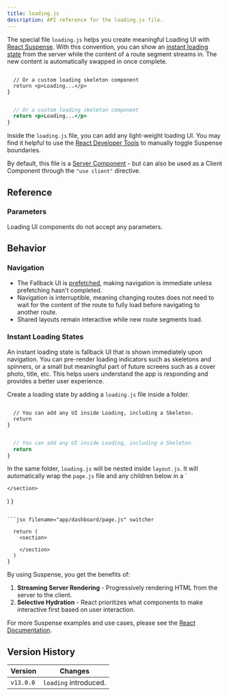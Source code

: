 ```yaml
---
title: loading.js
description: API reference for the loading.js file.
---
```


The special file `loading.js` helps you create meaningful Loading UI with [React Suspense](https://react.dev/reference/react/Suspense). With this convention, you can show an [instant loading state](#instant-loading-states) from the server while the content of a route segment streams in. The new content is automatically swapped in once complete.

```tsx filename="app/feed/loading.tsx" switcher

  // Or a custom loading skeleton component
  return <p>Loading...</p>
}
```

```jsx filename="app/feed/loading.js" switcher

  // Or a custom loading skeleton component
  return <p>Loading...</p>
}
```

Inside the `loading.js` file, you can add any light-weight loading UI. You may find it helpful to use the [React Developer Tools](https://react.dev/learn/react-developer-tools) to manually toggle Suspense boundaries.

By default, this file is a [Server Component](/docs/app/getting-started/server-and-client-components) - but can also be used as a Client Component through the `"use client"` directive.

## Reference

### Parameters

Loading UI components do not accept any parameters.

## Behavior

### Navigation

- The Fallback UI is [prefetched](/docs/app/getting-started/linking-and-navigating#prefetching), making navigation is immediate unless prefetching hasn't completed.
- Navigation is interruptible, meaning changing routes does not need to wait for the content of the route to fully load before navigating to another route.
- Shared layouts remain interactive while new route segments load.

### Instant Loading States

An instant loading state is fallback UI that is shown immediately upon navigation. You can pre-render loading indicators such as skeletons and spinners, or a small but meaningful part of future screens such as a cover photo, title, etc. This helps users understand the app is responding and provides a better user experience.

Create a loading state by adding a `loading.js` file inside a folder.

```tsx filename="app/dashboard/loading.tsx" switcher

  // You can add any UI inside Loading, including a Skeleton.
  return 
}
```

```jsx filename="app/dashboard/loading.js" switcher

  // You can add any UI inside Loading, including a Skeleton.
  return 
}
```

In the same folder, `loading.js` will be nested inside `layout.js`. It will automatically wrap the `page.js` file and any children below in a `
      
    </section>
  )
}
```

```jsx filename="app/dashboard/page.js" switcher

  return (
    <section>

    </section>
  )
}
```

By using Suspense, you get the benefits of:

1. **Streaming Server Rendering** - Progressively rendering HTML from the server to the client.
2. **Selective Hydration** - React prioritizes what components to make interactive first based on user interaction.

For more Suspense examples and use cases, please see the [React Documentation](https://react.dev/reference/react/Suspense).

## Version History

| Version   | Changes               |
| --------- | --------------------- |
| `v13.0.0` | `loading` introduced. |